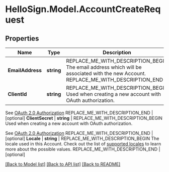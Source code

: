 # HelloSign.Model.AccountCreateRequest

## Properties

Name | Type | Description | Notes
------------ | ------------- | ------------- | -------------
**EmailAddress** | **string** | REPLACE_ME_WITH_DESCRIPTION_BEGIN The email address which will be associated with the new Account. REPLACE_ME_WITH_DESCRIPTION_END | 
**ClientId** | **string** | REPLACE_ME_WITH_DESCRIPTION_BEGIN Used when creating a new account with OAuth authorization.

See [OAuth 2.0 Authorization](https://app.hellosign.com/api/oauthWalkthrough#OAuthAuthorization) REPLACE_ME_WITH_DESCRIPTION_END | [optional] 
**ClientSecret** | **string** | REPLACE_ME_WITH_DESCRIPTION_BEGIN Used when creating a new account with OAuth authorization.

See [OAuth 2.0 Authorization](https://app.hellosign.com/api/oauthWalkthrough#OAuthAuthorization) REPLACE_ME_WITH_DESCRIPTION_END | [optional] 
**Locale** | **string** | REPLACE_ME_WITH_DESCRIPTION_BEGIN The locale used in this Account. Check out the list of [supported locales](/api/reference/constants/#supported-locales) to learn more about the possible values. REPLACE_ME_WITH_DESCRIPTION_END | [optional] 

[[Back to Model list]](../README.md#documentation-for-models) [[Back to API list]](../README.md#documentation-for-api-endpoints) [[Back to README]](../README.md)

